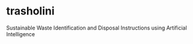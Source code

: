 # trasholini
Sustainable Waste Identification and Disposal Instructions using Artificial Intelligence
